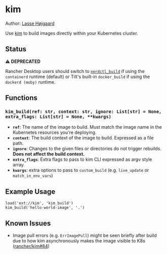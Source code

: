# kim
Author: [Lasse Højgaard](https://github.com/lhotrifork)

Use [kim](https://github.com/rancher/kim) to build images directly within your Kubernetes cluster.

## Status

⚠️ **DEPRECATED**

Rancher Desktop users should switch to [`nerdctl_build`](https://github.com/tilt-dev/tilt-extensions/tree/master/cancel) if using the `containerd` runtime (default) or Tilt's built-in `docker_build` if using the `dockerd (moby)` runtime.

## Functions
### `kim_build(ref: str, context: str, ignore: List[str] = None, extra_flags: List[str] = None, **kwargs)`
- **`ref`**: The name of the image to build. Must match the image
   name in the Kubernetes resources you're deploying.
- **`context`**: The build context of the image to build. Expressed as a file path.
- **`ignore`**: Changes to the given files or directories do not trigger rebuilds. **Does not affect the build context.**
- **`extra_flags`**: Extra flags to pass to kim CLI expressed as argv style array.
- **`kwargs`**: extra options to pass to `custom_build` (e.g. `live_update` or `match_in_env_vars`)

## Example Usage
```
load('ext://kim', 'kim_build')
kim_build('hello-world-image', '.')
```

## Known Issues
* Image pull errors (e.g. `ErrImagePull`) might be seen briefly after build due to how kim asynchronously makes the image visible to K8s ([rancher/kim#84](https://github.com/rancher/kim/issues/84))
